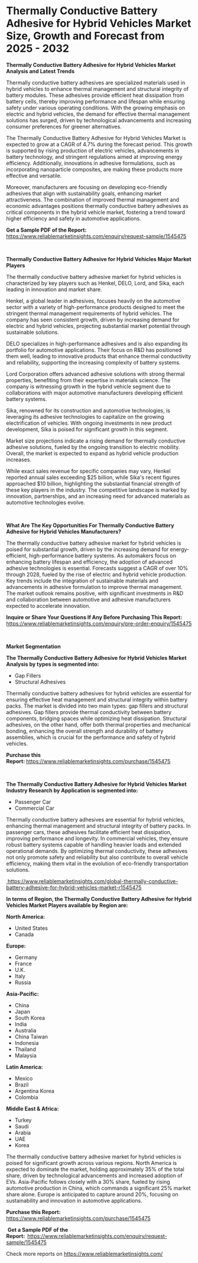 <p><h1>Thermally Conductive Battery Adhesive for Hybrid Vehicles Market Size, Growth and Forecast from 2025 - 2032</h1></p><p><strong>Thermally Conductive Battery Adhesive for Hybrid Vehicles Market Analysis and Latest Trends</strong></p>
<p><p>Thermally conductive battery adhesives are specialized materials used in hybrid vehicles to enhance thermal management and structural integrity of battery modules. These adhesives provide efficient heat dissipation from battery cells, thereby improving performance and lifespan while ensuring safety under various operating conditions. With the growing emphasis on electric and hybrid vehicles, the demand for effective thermal management solutions has surged, driven by technological advancements and increasing consumer preferences for greener alternatives.</p><p>The Thermally Conductive Battery Adhesive for Hybrid Vehicles Market is expected to grow at a CAGR of 4.7% during the forecast period. This growth is supported by rising production of electric vehicles, advancements in battery technology, and stringent regulations aimed at improving energy efficiency. Additionally, innovations in adhesive formulations, such as incorporating nanoparticle composites, are making these products more effective and versatile. </p><p>Moreover, manufacturers are focusing on developing eco-friendly adhesives that align with sustainability goals, enhancing market attractiveness. The combination of improved thermal management and economic advantages positions thermally conductive battery adhesives as critical components in the hybrid vehicle market, fostering a trend toward higher efficiency and safety in automotive applications.</p></p>
<p><strong>Get a Sample PDF of the Report:&nbsp;</strong> <a href="https://www.reliablemarketinsights.com/enquiry/request-sample/1545475?utm_campaign=3196&utm_medium=2&utm_source=Github&utm_content=ia&utm_term=02042025&utm_id=thermally-conductive-battery-adhesive-for-hybrid-vehicles">https://www.reliablemarketinsights.com/enquiry/request-sample/1545475</a></p>
<p>&nbsp;</p>
<p><strong>Thermally Conductive Battery Adhesive for Hybrid Vehicles Major Market Players</strong></p>
<p><p>The thermally conductive battery adhesive market for hybrid vehicles is characterized by key players such as Henkel, DELO, Lord, and Sika, each leading in innovation and market share. </p><p>Henkel, a global leader in adhesives, focuses heavily on the automotive sector with a variety of high-performance products designed to meet the stringent thermal management requirements of hybrid vehicles. The company has seen consistent growth, driven by increasing demand for electric and hybrid vehicles, projecting substantial market potential through sustainable solutions.</p><p>DELO specializes in high-performance adhesives and is also expanding its portfolio for automotive applications. Their focus on R&D has positioned them well, leading to innovative products that enhance thermal conductivity and reliability, supporting the increasing complexity of battery systems.</p><p>Lord Corporation offers advanced adhesive solutions with strong thermal properties, benefiting from their expertise in materials science. The company is witnessing growth in the hybrid vehicle segment due to collaborations with major automotive manufacturers developing efficient battery systems.</p><p>Sika, renowned for its construction and automotive technologies, is leveraging its adhesive technologies to capitalize on the growing electrification of vehicles. With ongoing investments in new product development, Sika is poised for significant growth in this segment.</p><p>Market size projections indicate a rising demand for thermally conductive adhesive solutions, fueled by the ongoing transition to electric mobility. Overall, the market is expected to expand as hybrid vehicle production increases.</p><p>While exact sales revenue for specific companies may vary, Henkel reported annual sales exceeding $25 billion, while Sika's recent figures approached $10 billion, highlighting the substantial financial strength of these key players in the industry. The competitive landscape is marked by innovation, partnerships, and an increasing need for advanced materials as automotive technologies evolve.</p></p>
<p>&nbsp;</p>
<p><strong>What Are The Key Opportunities For Thermally Conductive Battery Adhesive for Hybrid Vehicles Manufacturers?</strong></p>
<p><p>The thermally conductive battery adhesive market for hybrid vehicles is poised for substantial growth, driven by the increasing demand for energy-efficient, high-performance battery systems. As automakers focus on enhancing battery lifespan and efficiency, the adoption of advanced adhesive technologies is essential. Forecasts suggest a CAGR of over 10% through 2028, fueled by the rise of electric and hybrid vehicle production. Key trends include the integration of sustainable materials and advancements in adhesive formulation to improve thermal management. The market outlook remains positive, with significant investments in R&D and collaboration between automotive and adhesive manufacturers expected to accelerate innovation.</p></p>
<p><strong>Inquire or Share Your Questions If Any Before Purchasing This Report:</strong> <a href="https://www.reliablemarketinsights.com/enquiry/pre-order-enquiry/1545475?utm_campaign=3196&utm_medium=2&utm_source=Github&utm_content=ia&utm_term=02042025&utm_id=thermally-conductive-battery-adhesive-for-hybrid-vehicles">https://www.reliablemarketinsights.com/enquiry/pre-order-enquiry/1545475</a></p>
<p>&nbsp;</p>
<p><strong>Market Segmentation</strong></p>
<p><strong>The Thermally Conductive Battery Adhesive for Hybrid Vehicles Market Analysis by types is segmented into:</strong></p>
<p><ul><li>Gap Fillers</li><li>Structural Adhesives</li></ul></p>
<p><p>Thermally conductive battery adhesives for hybrid vehicles are essential for ensuring effective heat management and structural integrity within battery packs. The market is divided into two main types: gap fillers and structural adhesives. Gap fillers provide thermal conductivity between battery components, bridging spaces while optimizing heat dissipation. Structural adhesives, on the other hand, offer both thermal properties and mechanical bonding, enhancing the overall strength and durability of battery assemblies, which is crucial for the performance and safety of hybrid vehicles.</p></p>
<p><strong>Purchase this Report:&nbsp;</strong><a href="https://www.reliablemarketinsights.com/purchase/1545475?utm_campaign=3196&utm_medium=2&utm_source=Github&utm_content=ia&utm_term=02042025&utm_id=thermally-conductive-battery-adhesive-for-hybrid-vehicles">https://www.reliablemarketinsights.com/purchase/1545475</a></p>
<p>&nbsp;</p>
<p><strong>The Thermally Conductive Battery Adhesive for Hybrid Vehicles Market Industry Research by Application is segmented into:</strong></p>
<p><ul><li>Passenger Car</li><li>Commercial Car</li></ul></p>
<p><p>Thermally conductive battery adhesives are essential for hybrid vehicles, enhancing thermal management and structural integrity of battery packs. In passenger cars, these adhesives facilitate efficient heat dissipation, improving performance and longevity. In commercial vehicles, they ensure robust battery systems capable of handling heavier loads and extended operational demands. By optimizing thermal conductivity, these adhesives not only promote safety and reliability but also contribute to overall vehicle efficiency, making them vital in the evolution of eco-friendly transportation solutions.</p></p>
<p><a href="https://www.reliablemarketinsights.com/global-thermally-conductive-battery-adhesive-for-hybrid-vehicles-market-r1545475?utm_campaign=3196&utm_medium=2&utm_source=Github&utm_content=ia&utm_term=02042025&utm_id=thermally-conductive-battery-adhesive-for-hybrid-vehicles">&nbsp;https://www.reliablemarketinsights.com/global-thermally-conductive-battery-adhesive-for-hybrid-vehicles-market-r1545475</a></p>
<p><strong>In terms of Region, the Thermally Conductive Battery Adhesive for Hybrid Vehicles Market Players available by Region are:</strong></p>
<p>
    <p> <strong> North America: </strong>
        <ul>
            <li>United States</li>
            <li>Canada</li>
        </ul>
        </p> 
    <p> <strong> Europe: </strong>
        <ul>
            <li>Germany</li>
            <li>France</li>
            <li>U.K.</li>
            <li>Italy</li>
            <li>Russia</li>
        </ul>
        </p> 
    <p> <strong> Asia-Pacific: </strong>
        <ul>
            <li>China</li>
            <li>Japan</li>
            <li>South Korea</li>
            <li>India</li>
            <li>Australia</li>
            <li>China Taiwan</li>
            <li>Indonesia</li>
            <li>Thailand</li>
            <li>Malaysia</li>
        </ul>
        </p> 
    <p> <strong> Latin America: </strong>
        <ul>
            <li>Mexico</li>
            <li>Brazil</li>
            <li>Argentina Korea</li>
            <li>Colombia</li>
        </ul>
        </p> 
    <p> <strong> Middle East & Africa: </strong>
        <ul>
            <li>Turkey</li>
            <li>Saudi</li>
            <li>Arabia</li>
            <li>UAE</li>
            <li>Korea</li>
        </ul>
    </p>
    </p>
<p><p>The thermally conductive battery adhesive market for hybrid vehicles is poised for significant growth across various regions. North America is expected to dominate the market, holding approximately 35% of the total share, driven by technological advancements and increased adoption of EVs. Asia-Pacific follows closely with a 30% share, fueled by rising automotive production in China, which commands a significant 25% market share alone. Europe is anticipated to capture around 20%, focusing on sustainability and innovation in automotive applications.</p></p>
<p><strong>Purchase this Report: </strong><a href="https://www.reliablemarketinsights.com/purchase/1545475?utm_campaign=3196&utm_medium=2&utm_source=Github&utm_content=ia&utm_term=02042025&utm_id=thermally-conductive-battery-adhesive-for-hybrid-vehicles">https://www.reliablemarketinsights.com/purchase/1545475</a></p>
<p>&nbsp;<strong>Get a Sample PDF of the Report:&nbsp;&nbsp;</strong><a href="https://www.reliablemarketinsights.com/enquiry/request-sample/1545475?utm_campaign=3196&utm_medium=2&utm_source=Github&utm_content=ia&utm_term=02042025&utm_id=thermally-conductive-battery-adhesive-for-hybrid-vehicles">https://www.reliablemarketinsights.com/enquiry/request-sample/1545475</a></p>
<p><strong></strong></p>
<p>Check more reports on <a href="https://www.reliablemarketinsights.com/?utm_campaign=3196&utm_medium=2&utm_source=Github&utm_content=ia&utm_term=02042025&utm_id=thermally-conductive-battery-adhesive-for-hybrid-vehicles">https://www.reliablemarketinsights.com/</a></p>
